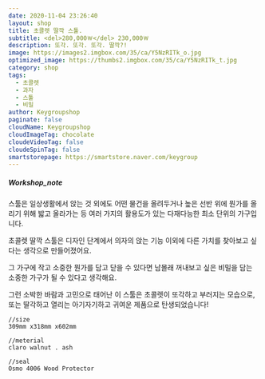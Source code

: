 ```yaml
---
date: 2020-11-04 23:26:40
layout: shop
title: 초콜렛 딸깍 스툴.
subtitle: <del>280,000￦</del> 230,000￦
description: 또각. 또각. 또각. 딸깍?!
image: https://images2.imgbox.com/35/ca/Y5NzRITk_o.jpg
optimized_image: https://thumbs2.imgbox.com/35/ca/Y5NzRITk_t.jpg
category: shop
tags:
  - 초콜렛
  - 과자
  - 스툴
  - 비밀
author: Keygroupshop
paginate: false
cloudName: Keygroupshop
cloudImageTag: chocolate
cloudeVideoTag: false
cloudeSpinTag: false
smartstorepage: https://smartstore.naver.com/keygroup
---
```

##### Workshop_note

스툴은 일상생활에서 앉는 것 외에도 어떤 물건을 올려두거나 높은 선반 위에 뭔가를 올리기 위해 밟고 올라가는 등 여러 가지의 활용도가 있는 다재다능한 최소 단위의 가구입니다.

초콜렛 딸깍 스툴은 디자인 단계에서 의자의 앉는 기능 이외에 다른 가치를 찾아보고 싶다는 생각으로 만들어졌어요.

그 가구에 작고 소중한 뭔가를 담고 닫을 수 있다면 남몰래 꺼내보고 싶은 비밀을 담는 소중한 가구가 될 수 있다고 생각해요.

그런 소박한 바람과 고민으로 태어난 이 스툴은 초콜렛이 또각하고 부러지는 모습으로, 또는 딸각하고 열리는 아기자기하고 귀여운 제품으로 탄생되었습니다!

```
//size
309mm x318mm x602mm

//meterial
claro walnut . ash

//seal
Osmo 4006 Wood Protector

```
